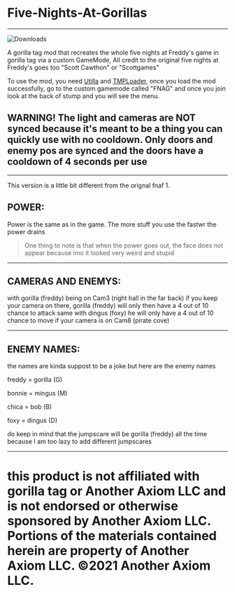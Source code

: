 # Five-Nights-At-Gorillas
-------------------------------------------------------------------------------------------------------------------------------------------------------

![Downloads](https://img.shields.io/github/downloads/MrBanana01/Five-Nights-At-Gorillas/total.svg)

A gorilla tag mod that recreates the whole five nights at Freddy's game in gorilla tag via a custom GameMode, All credit to the original five nights at Freddy's goes too "Scott Cawthon" or "Scottgames"

To use the mod, you need [Utilla](https://github.com/legoandmars/Utilla) and [TMPLoader](https://github.com/AHauntedArmy/TMPLoader), once you load the mod successfully, go to the custom gamemode called "FNAG" and once you join look at the back of stump and you will see the menu.

## WARNING! The light and cameras are NOT synced because it's meant to be a thing you can quickly use with no cooldown. Only doors and enemy pos are synced and the doors have a cooldown of 4 seconds per use

-------------------------------------------------------------------------------------------------------------------------------------------------------

This version is a little bit different from the orignal fnaf 1.

## POWER:
Power is the same as in the game. The more stuff you use the fastwr the power drains
> One thing to note is that when the power goes out, the face does not appear because imo it looked very weird and stupid

-------------------------------------------------------------------------------------------------------------------------------------------------------

## CAMERAS AND ENEMYS:
with gorilla (freddy) being on Cam3 (right hall in the far back) if you keep your camera on there, gorilla (freddy) will only then have a 4 out of 10 chance to attack
same with dingus (foxy) he will only have a 4 out of 10 chance to move if your camera is on Cam8 (pirate cove)

-------------------------------------------------------------------------------------------------------------------------------------------------------

## ENEMY NAMES:
the names are kinda suppost to be a joke but here are the enemy names

freddy = gorilla (G)

bonnie = mingus (M)

chica = bob (B)

foxy = dingus (D)

do keep in mind that the jumpscare will be gorilla (freddy) all the time because I am too lazy to add different jumpscares 

-------------------------------------------------------------------------------------------------------------------------------------------------------
# this product is not affiliated with gorilla tag or Another Axiom LLC and is not endorsed or otherwise sponsored by Another Axiom LLC. Portions of the materials contained herein are property of Another Axiom LLC. ©2021 Another Axiom LLC.
